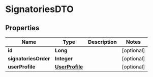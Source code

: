 
# SignatoriesDTO

## Properties
Name | Type | Description | Notes
------------ | ------------- | ------------- | -------------
**id** | **Long** |  |  [optional]
**signatoriesOrder** | **Integer** |  |  [optional]
**userProfile** | [**UserProfile**](UserProfile.md) |  |  [optional]




